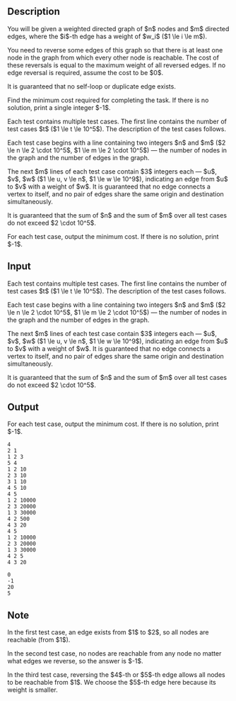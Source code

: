 ## Description

<div><p>You will be given a weighted directed graph of $n$ nodes and $m$ directed edges, where the $i$-th edge has a weight of $w_i$ ($1 \le i \le m$).</p><p>You need to reverse some edges of this graph so that there is at least one node in the graph from which every other node is reachable. The cost of these reversals is equal to the maximum weight of all reversed edges. If no edge reversal is required, assume the cost to be $0$.</p><p>It is guaranteed that no self-loop or duplicate edge exists.</p><p>Find the minimum cost required for completing the task. If there is no solution, print a single integer $-1$.</p></div><div class="input-specification"><p>Each test contains multiple test cases. The first line contains the number of test cases $t$ ($1 \le t \le 10^5$). The description of the test cases follows.</p><p>Each test case begins with a line containing two integers $n$ and $m$ ($2 \le n \le 2 \cdot 10^5$, $1 \le m \le 2 \cdot 10^5$) — the number of nodes in the graph and the number of edges in the graph.</p><p>The next $m$ lines of each test case contain $3$ integers each — $u$, $v$, $w$ ($1 \le u, v \le n$, $1 \le w \le 10^9$), indicating an edge from $u$ to $v$ with a weight of $w$. It is guaranteed that no edge connects a vertex to itself, and no pair of edges share the same origin and destination simultaneously.</p><p>It is guaranteed that the sum of $n$ and the sum of $m$ over all test cases do not exceed $2 \cdot 10^5$.</p></div><div class="output-specification"><p>For each test case, output the minimum cost. If there is no solution, print $-1$.</p></div>

## Input

<p>Each test contains multiple test cases. The first line contains the number of test cases $t$ ($1 \le t \le 10^5$). The description of the test cases follows.</p><p>Each test case begins with a line containing two integers $n$ and $m$ ($2 \le n \le 2 \cdot 10^5$, $1 \le m \le 2 \cdot 10^5$) — the number of nodes in the graph and the number of edges in the graph.</p><p>The next $m$ lines of each test case contain $3$ integers each — $u$, $v$, $w$ ($1 \le u, v \le n$, $1 \le w \le 10^9$), indicating an edge from $u$ to $v$ with a weight of $w$. It is guaranteed that no edge connects a vertex to itself, and no pair of edges share the same origin and destination simultaneously.</p><p>It is guaranteed that the sum of $n$ and the sum of $m$ over all test cases do not exceed $2 \cdot 10^5$.</p>

## Output

<p>For each test case, output the minimum cost. If there is no solution, print $-1$.</p>





```input1|2,3,9,10,11,12,13,14
4
2 1
1 2 3
5 4
1 2 10
2 3 10
3 1 10
4 5 10
4 5
1 2 10000
2 3 20000
1 3 30000
4 2 500
4 3 20
4 5
1 2 10000
2 3 20000
1 3 30000
4 2 5
4 3 20
```




```output1
0
-1
20
5
```



## Note

<p>In the first test case, an edge exists from $1$ to $2$, so all nodes are reachable (from $1$).</p><p>In the second test case, no nodes are reachable from any node no matter what edges we reverse, so the answer is $-1$.</p><p>In the third test case, reversing the $4$-th or $5$-th edge allows all nodes to be reachable from $1$. We choose the $5$-th edge here because its weight is smaller.</p>
